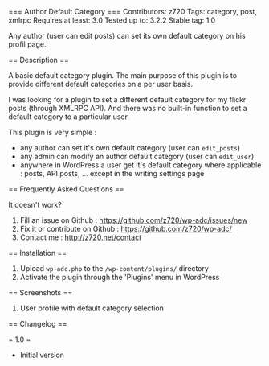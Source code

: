 === Author Default Category ===
Contributors: z720
Tags: category, post, xmlrpc
Requires at least: 3.0
Tested up to: 3.2.2
Stable tag: 1.0

Any author (user can edit posts) can set its own default category on his profil page.

== Description ==

A basic default category plugin. 
The main purpose of this plugin is to provide different default categories on a per user basis.

I was looking for a plugin to set a different default category for my flickr posts (through XMLRPC API). 
And there was no built-in function to set a default category to a particular user.

This plugin is very simple :

* any author can set it's own default category (user can `edit_posts`)
* any admin can modify an author default category (user can `edit_user`)
* anywhere in WordPress a user get it's default category where applicable : posts, API posts, … except in the writing settings page

== Frequently Asked Questions ==

It doesn't work?

1. Fill an issue on Github : https://github.com/z720/wp-adc/issues/new
1. Fix it or contribute on Github : https://github.com/z720/wp-adc/
1. Contact me : http://z720.net/contact


== Installation ==

1. Upload `wp-adc.php` to the `/wp-content/plugins/` directory
1. Activate the plugin through the 'Plugins' menu in WordPress


== Screenshots ==

1. User profile with default category selection

== Changelog ==

= 1.0 =
* Initial version
